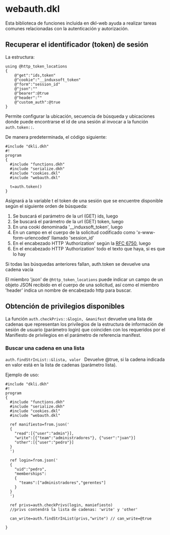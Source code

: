 # webauth.dkl

Esta biblioteca de funciones incluida en dkl-web ayuda a realizar tareas comunes relacionadas con la autenticación y autorización.

## Recuperar el identificador (token) de sesión

La estructura:
``` dkl
using @http_token_locations
{
    @"get":"ids,token"
    @"cookie":"__induxsoft_token"
    @"form":"session_id"
    @"json":""
    @"bearer":@true
    @"header":""
    @"custom_auth":@true
}
```

Permite configurar la ubicación, secuencia de búsqueda y ubicaciones donde puede encontrarse el id de una sesión al invocar a la función ```auth.token::```.

De manera predeterminada, el código siguiente:

``` dkl
#include "dkli.dkh"
#!
program
{
  #include "functions.dkh"
  #include "serialize.dkh"
  #include "cookies.dkl"
  #include "webauth.dkl"
  
  t=auth.token()
}
```

Asignará a la variable t el token de una sesión que se encuentre disponible según el siguiente orden de búsqueda:

1. Se buscará el parámetro de la url (GET) ids, luego
2. Se buscará el parámetro de la url (GET) token, luego
3. En una cooki denominada '__induxsoft_token', luego
4. En un campo en el cuerpo de la solicitud codificado como 'x-www-form-urlencoded' llamado 'session_id'
5. En el encabezado HTTP 'Authorization' según la [RFC 6750](https://datatracker.ietf.org/doc/html/rfc6750), luego
6. En el encabezado HTTP 'Authorization' todo el texto que haya, si es que lo hay

Si todas las búsquedas anteriores fallan, auth.token se devuelve una cadena vacía

El miembro 'json' de ```@http_token_locations``` puede indicar un campo de un objeto JSON recibido en el cuerpo de una solicitud, así como el miembro 'header' indica un nombre de encabezado http para buscar.

## Obtención de privilegios disponibles

La función ```auth.checkPrivs::&login, &manifest``` devuelve una lista de cadenas que representan los privilegios de la estructura de 
información de sesión de usuario (parámetro login) que coinciden con los requeridos por el Manifiesto de privilegios en el parámetro de referencia manifest.

### Buscar una cadena en una lista
```auth.findStrInList::&lista, valor ``` Devuelve @true, si la cadena indicada en valor está en la lista de cadenas (parámetro lista).

Ejemplo de uso:

``` dkl
#include "dkli.dkh"
#!
program
{
  #include "functions.dkh"
  #include "serialize.dkh"
  #include "cookies.dkl"
  #include "webauth.dkl"
  
  ref manifiesto=from.json('
  {
    "read":[{"user":"admin"}],
    "write":[{"team":"administradores"}, {"user":"juan"}]
    "other":[{"user":"pedro"}]
  }
  ')
  
  ref login=from.json('
  {
    "uid":"pedro",
    "memberships":
    {
      "teams":["administradores","gerentes"]
    }
  }
  ')
  
  ref privs=auth.checkPrivs(login, maniefiesto)
  //privs contendrá la lista de cadenas: 'write' y 'other'
  
  can_write=auth.findStrInList(privs,"write") // can_write=@true
  
}
```
